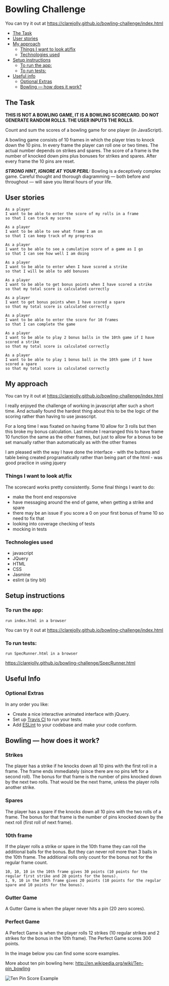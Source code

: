 
Bowling Challenge
=================

You can try it out at https://clarejolly.github.io/bowling-challenge/index.html


- [The Task](#the-task)
- [User stories](#user-stories)
- [My approach](#my-approach)
  * [Things I want to look at/fix](#things-i-want-to-look-at-fix)
  * [Technologies used](#technologies-used)
- [Setup instructions](#setup-instructions)
  * [To run the app:](#to-run-the-app-)
  * [To run tests:](#to-run-tests-)
- [Useful info](#useful-info)
  * [Optional Extras](#optional-extras)
  - [Bowling — how does it work?](#bowling---how-does-it-work-)

## The Task

**THIS IS NOT A BOWLING GAME, IT IS A BOWLING SCORECARD. DO NOT GENERATE RANDOM ROLLS. THE USER INPUTS THE ROLLS.**

Count and sum the scores of a bowling game for one player (in JavaScript).

A bowling game consists of 10 frames in which the player tries to knock down the 10 pins. In every frame the player can roll one or two times. The actual number depends on strikes and spares. The score of a frame is the number of knocked down pins plus bonuses for strikes and spares. After every frame the 10 pins are reset.

___STRONG HINT, IGNORE AT YOUR PERIL:___ Bowling is a deceptively complex game. Careful thought and thorough diagramming — both before and throughout — will save you literal hours of your life.

## User stories

```
As a player
I want to be able to enter the score of my rolls in a frame
so that I can track my scores

As a player
I want to be able to see what frame I am on
so that I can keep track of my progress

As a player
I want to be able to see a cumulative score of a game as I go
so that I can see how well I am doing

As a player
I want to be able to enter when I have scored a strike
so that I will be able to add bonuses

As a player
I want to be able to get bonus points when I have scored a strike
so that my total score is calculated correctly

As a player
I want to get bonus points when I have scored a spare
so that my total score is calculated correctly

As a player
I want to be able to enter the score for 10 frames
so that I can complete the game

As a player
I want to be able to play 2 bonus balls in the 10th game if I have scored a strike
so that my total score is calculated correctly

As a player
I want to be able to play 1 bonus ball in the 10th game if I have scored a spare
so that my total score is calculated correctly
```

## My approach

You can try it out at https://clarejolly.github.io/bowling-challenge/index.html

I really enjoyed the challenge of working in javascript after such a short time.  And actually found the hardest thing about this to be the logic of the scoring rather than having to use javascript.

For a long time I was fixated on having frame 10 allow for 3 rolls but then this broke my bonus calculation.  Last minute I rearranged this to have frame 10 function the same as the other frames, but just to allow for a bonus to be set manually rather than automatically as with the other frames

I am pleased with the way I have done the interface - with the buttons and table being created programatically rather than being part of the html - was good practice in using jquery

### Things I want to look at/fix

The scorecard works pretty consistently.  Some final things I want to do:
- make the front end responsive
- have messaging around the end of game, when getting a strike and spare
- there may be an issue if you score a 0 on your first bonus of frame 10 so need to fix that
- looking into coverage checking of tests
- mocking in tests

### Technologies used
- javascript
- JQuery
- HTML
- CSS
- Jasmine
- eslint (a tiny bit)

## Setup instructions

### To run the app:

  ```
 run index.html in a browser
 ```

 You can try it out at https://clarejolly.github.io/bowling-challenge/index.html

### To run tests:

 ```
 run SpecRunner.html in a browser
 ```

 https://clarejolly.github.io/bowling-challenge/SpecRunner.html

## Useful Info

### Optional Extras

In any order you like:

* Create a nice interactive animated interface with jQuery.
* Set up [Travis CI](https://travis-ci.org) to run your tests.
* Add [ESLint](http://eslint.org/) to your codebase and make your code conform.

## Bowling — how does it work?

### Strikes

The player has a strike if he knocks down all 10 pins with the first roll in a frame. The frame ends immediately (since there are no pins left for a second roll). The bonus for that frame is the number of pins knocked down by the next two rolls. That would be the next frame, unless the player rolls another strike.

### Spares

The player has a spare if the knocks down all 10 pins with the two rolls of a frame. The bonus for that frame is the number of pins knocked down by the next roll (first roll of next frame).

### 10th frame

If the player rolls a strike or spare in the 10th frame they can roll the additional balls for the bonus. But they can never roll more than 3 balls in the 10th frame. The additional rolls only count for the bonus not for the regular frame count.

    10, 10, 10 in the 10th frame gives 30 points (10 points for the regular first strike and 20 points for the bonus).
    1, 9, 10 in the 10th frame gives 20 points (10 points for the regular spare and 10 points for the bonus).

### Gutter Game

A Gutter Game is when the player never hits a pin (20 zero scores).

### Perfect Game

A Perfect Game is when the player rolls 12 strikes (10 regular strikes and 2 strikes for the bonus in the 10th frame). The Perfect Game scores 300 points.

In the image below you can find some score examples.

More about ten pin bowling here: http://en.wikipedia.org/wiki/Ten-pin_bowling

![Ten Pin Score Example](images/example_ten_pin_scoring.png)
